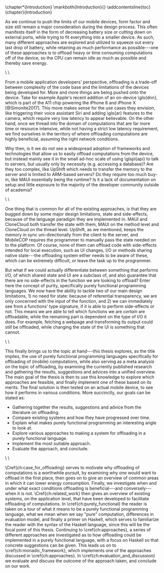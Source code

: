 \chapter*{Introduction}
\markboth{Introduction}{}
\addcontentsline{toc}{chapter}{Introduction}

As we continue to push the limits of our mobile devices, form factor and size still remain a major consideration during the design process. This often manifests itself in the form of decreasing battery size or cutting down on external ports, while trying to fit everything into a smaller device. As such, many different approaches are explored and utilized to squeeze out every last drop of battery, while retaining as much performance as possible---one of these approaches is to offload heavy or time consuming computations off of the device, so the CPU can remain idle as much as possible and thereby save energy.

\ \

From a mobile application developers' perspective, offloading is a trade-off between complexity of the code base and the limitations of the devices being developed for. More and more things are being pushed onto the device. Take for example Apple's recent addition of an on-device \gls{dnn}, which is part of the A11 chip powering the iPhone 8 and iPhone X [@Simonite2017]. This move makes sense for the use cases they envision, like triggering their voice assistant Siri and adding \gls{ar} features to the camera, which require very low latency to appear believable. On the other hand, once we thread into the domain of computations that are far more time or resource intensive, while not having a strict low latency requirement, we find ourselves in the territory of where offloading computations are highly beneficial, assuming the right network conditions.

Why then, is it we do not see a widespread adoption of frameworks and technologies that allow us to easily offload computations from the device, but instead mainly see it in the small ad-hoc scale of using \glspl{api} to talk to servers, but usually only by necessity (e.g. accessing a database)? Are they too complex, like UpShift which needs to transfer the memory to the server and is limited to ARM-based servers? Do they require too much buy-in, like MAUI essentially being the runtime? Is it a lack of documentation on setup and little exposure to the majority of the developer community outside of academia?

\ \

One thing that is common for all of the existing approaches, is that they are bugged down by some major design limitations, state and side-effects, because of the language paradigm they are implemented in. MAUI and CloneCloud both transfer the state with them, MAUI on the method level and CloneCloud on the thread level. UpShift, as we mentioned, keeps the memory in sync uni-directionally from the client to the server, and MobileCOP requires the programmer to manually pass the state needed on to the platform. Of course, none of them can offload code with side-effects intended for local execution, such as UI changes, I/O or methods sharing native state---the offloading system either needs to be aware of these, which can be extremely difficult, or leave the task up to the programmer.

But what if we could actually differentiate between something that performs I/O, of which shared state and UI are a subclass of, and also guarantee that there are no side-effects in the function we are looking to offload? Enter here the concept of purity, specifically purely functional programming languages. We now have the ability to tackle two of our main design limitations, 1) no need for state: because of referential transparency, we are only concerned with the input of the function, and 2) we can immediately see from a functions' type signature, if it is able to perform side-effects or not. This means we are able to tell which functions we are _certain_ are offloadable, while the remaining part is dependent on the type of I/O it does. For example, fetching a webpage and transforming its output could still be offloaded, while changing the state of the UI is something that cannot.

\ \

This finally brings us to the topic at hand---this thesis explores, as the title implies, the use of purely functional programming languages specifically for offloading of (mobile) computations, while also serving as a meta analysis on the topic of offloading, by examining the currently published research and gathering the results, suggestions and advices into a unified overview. The main goal of the thesis is then to use this knowledge to explore which approaches are feasible, and finally implement one of these based on its merits. The final solution is then tested on an actual mobile device, to see how it performs in various conditions. More succinctly, our goals can be stated as:

- Gathering together the results, suggestions and advice from the literature on offloading.
- Compare existing systems and how they have progressed over time.
- Explain what makes purely functional programming an interesting angle to look at.
- Explore various approaches to making a system for offloading in a purely functional language.
- Implement the most suitable approach.
- Evaluate the approach, and conclude.

\ \

\Cref{ch:case_for_offloading} serves to motivate why offloading of computations is a worthwhile pursuit, by examining why one would want to offload in the first place, then goes on to give an overview of common areas in which it can lower energy consumption. Finally, we investigate when and under what exact conditions offloading is beneficial---and conversely---when it is not. \Cref{ch:related_work} then gives an overview of existing systems, on the application level, that have been developed to facilitate offloading of computations. In \cref{ch:purely_functional} the reader is taken on a tour of what it means to be a purely functional programming language, what we mean when we say "pure" computation, differences in evaluation model, and finally a primer on Haskell, which serves to familiarize the reader with the syntax of the Haskell language, since this will be the focal point of this thesis. Continuing to \cref{ch:approaches}, a series of different approaches are investigated as to how offloading could be implemented in a purely functional language, with a focus on Haskell so that concrete suggestions can be given. This leads us on to \cref{ch:monadic_framework}, which implements one of the approaches discussed in \cref{ch:approaches}. In \cref{ch:evaluation_and_discussion} we evaluate and discuss the outcome of the approach taken, and conclude on our work.
